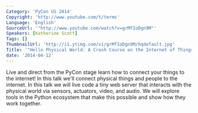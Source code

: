 ```yaml
---
Category: 'PyCon US 2014'
Copyright: 'http://www.youtube.com/t/terms'
Language: 'English'
SourceUrl: '"http://www.youtube.com/watch?v=grMfIoDgn9M"'
Speakers: [Katherine Scott]
Tags: []
ThumbnailUrl: 'http://i1.ytimg.com/vi/grMfIoDgn9M/hqdefault.jpg'
Title: '"Hello Physical World: A Crash Course on the Internet of Things"'
date: '2014-04-12'
---
```

Live and direct from the PyCon stage learn how to connect your things to the internet! In this talk we'll connect physical things and people to the internet. In this talk we will live code a tiny web server that interacts with the physical world via sensors, actuators, video, and audio. We will explore tools in the Python ecosystem that make this possible and show how they work together.